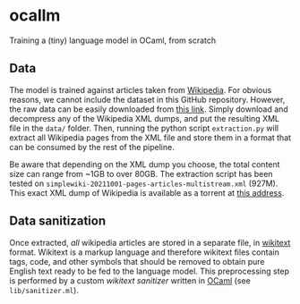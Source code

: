 # ocallm

Training a (tiny) language model in OCaml, from scratch

## Data

The model is trained against articles taken from [Wikipedia](https://en.wikipedia.org/).
For obvious reasons, we cannot include the dataset in this GitHub repository.
However, the raw data can be easily downloaded from [this link](https://en.wikipedia.org/wiki/Wikipedia:Database_download).
Simply download and decompress any of the Wikipedia XML dumps, and put the resulting XML file in the `data/` folder.
Then, running the python script `extraction.py` will extract all Wikipedia pages from the XML
file and store them in a format that can be consumed by the rest of the pipeline.

Be aware that depending on the XML dump you choose, the total content size can range from ~1GB to over 80GB. The extraction script has been tested on `simplewiki-20211001-pages-articles-multistream.xml` (927M). This exact XML dump of Wikipedia is available as a torrent at [this address](https://wm-torrents.theresnotime.co.uk/2021/simple/simplewiki-20211001-pages-articles-multistream.xml.bz2.torrent).


## Data sanitization

Once extracted, *all* wikipedia articles are stored in a separate file, in [wikitext](https://en.wikipedia.org/wiki/Help:Wikitext) format.
Wikitext is a markup language and therefore wikitext files contain tags, code, and other symbols that should be removed to obtain pure English text ready to be fed to the language model.
This preprocessing step is performed by a custom *wikitext sanitizer* written in [OCaml](https://ocaml.org) (see `lib/sanitizer.ml`).


